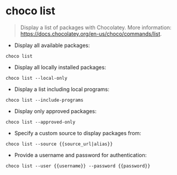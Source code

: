 # choco list

> Display a list of packages with Chocolatey.
> More information: <https://docs.chocolatey.org/en-us/choco/commands/list>.

- Display all available packages:

`choco list`

- Display all locally installed packages:

`choco list --local-only`

- Display a list including local programs:

`choco list --include-programs`

- Display only approved packages:

`choco list --approved-only`

- Specify a custom source to display packages from:

`choco list --source {{source_url|alias}}`

- Provide a username and password for authentication:

`choco list --user {{username}} --password {{password}}`
